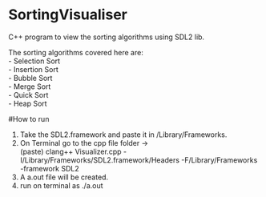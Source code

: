 # SortingVisualiser 

C++ program to view the sorting algorithms using SDL2 lib.

The sorting algorithms covered here are:<br> - Selection Sort<br> - Insertion Sort<br> - Bubble Sort<br> - Merge Sort<br>- Quick Sort<br> - Heap Sort<br>

#How to run

1) Take the SDL2.framework and paste it in /Library/Frameworks.<br>
2) On Terminal go to the cpp file folder -> <br>
(paste) clang++ Visualizer.cpp -I/Library/Frameworks/SDL2.framework/Headers -F/Library/Frameworks -framework SDL2<br>
3) A a.out file will be created.<br>
4) run on terminal as ./a.out



